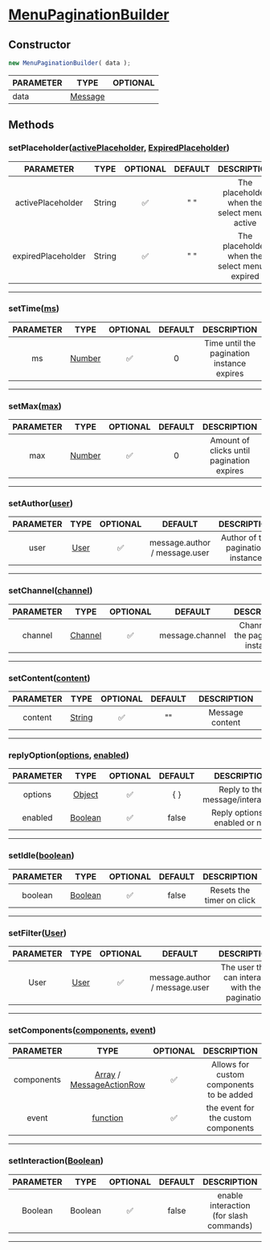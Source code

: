 # <ins>MenuPaginationBuilder</ins>

## Constructor
```js
new MenuPaginationBuilder( data );
```
| PARAMETER   |      TYPE  | OPTIONAL   |
|----------|-------------|------|
| data |  [Message](https://discord.js.org/#/docs/discord.js/stable/class/Message) | |

## Methods

### setPlaceholder([activePlaceholder](), [ExpiredPlaceholder]())
| PARAMETER   |      TYPE  |  OPTIONAL  | DEFAULT |DESCRIPTION|
|:---------:|:-------------:|:---------:|:-------:|:---------:|
|     activePlaceholder      |       String        |   ✅        |      " "   |      The placeholder when the select menu is active     |
|     expiredPlaceholder     |           String    |    ✅       |        " " |      The placeholder when the select menu is expired    |
---

### setTime([ms]())
| PARAMETER   |  TYPE  |  OPTIONAL | DEFAULT |DESCRIPTION|
|:---------:|:-------------:|:-----:|:-----:|:-----:|
| ms | [Number]() | ✅ | 0 | Time until the pagination instance expires |
---

### setMax([max]())
| PARAMETER   |      TYPE  |  OPTIONAL | DEFAULT |DESCRIPTION|
|:---------:|:-------------:|:-----:|:-----:|:-----:|
| max | [Number]() | ✅ | 0 | Amount of clicks until pagination expires |
---

### setAuthor([user]())
| PARAMETER   |      TYPE  |  OPTIONAL  | DEFAULT |DESCRIPTION|
|:---------:|:-------------:|:-----:|:-----:|:-----:|
| user | [User](https://discord.js.org/#/docs/discord.js/stable/class/User) | ✅ | message.author / message.user | Author of the pagination instance |
---

### setChannel([channel]())
| PARAMETER   |      TYPE  |  OPTIONAL  | DEFAULT |DESCRIPTION|
|:---------:|:-------------:|:-----:|:-----:|:-----:|
| channel | [Channel](https://discord.js.org/#/docs/discord.js/stable/class/Channel) | ✅ | message.channel | Channel for the pagination instance |
---

### setContent([content]())
| PARAMETER   |      TYPE  |  OPTIONAL  | DEFAULT |DESCRIPTION|
|:---------:|:-------------:|:-----:|:-----:|:-----:|
| content | [String]() | ✅ | "" | Message content |
---

### replyOption([options](), [enabled]())
| PARAMETER   |      TYPE  |  OPTIONAL  | DEFAULT |DESCRIPTION|
|:---------:|:-------------:|:---------:|:-------:|:---------:|
| options | [Object]() | ✅ | { } | Reply to the message/interaction |
| enabled | [Boolean]() | ✅ | false | Reply options is enabled or not |
---

### setIdle([boolean]())
| PARAMETER   |      TYPE  |  OPTIONAL  | DEFAULT |DESCRIPTION|
|:---------:|:-------------:|:---------:|:-------:|:---------:|
|       boolean    |[Boolean]() |✅| false | Resets the timer on click|
---

### setFilter([User]())
| PARAMETER   |      TYPE  |  OPTIONAL  | DEFAULT |DESCRIPTION|
|:---------:|:-------------:|:---------:|:-------:|:---------:|
|    User|[User](https://discord.js.org/#/docs/discord.js/stable/class/User)   |✅          | message.author / message.user  |The user that can interact with the pagination|
---

### setComponents([components](), [event]())
| PARAMETER   |      TYPE  |  OPTIONAL |DESCRIPTION|
|:---------:|:-------------:|:---------:|:-------:|
|components|[Array]() / [MessageActionRow]()|   ✅  |       Allows for custom components to be added  |
|event|[function]() |   ✅      |       the event for the custom components  | 
---

### setInteraction([Boolean]())
| PARAMETER   |      TYPE  |  OPTIONAL  | DEFAULT |DESCRIPTION|
|:---------:|:-------------:|:---------:|:-------:|:---------:|
|      Boolean     |        Boolean       |     ✅      |      false   |   enable interaction (for slash commands)        |
---
